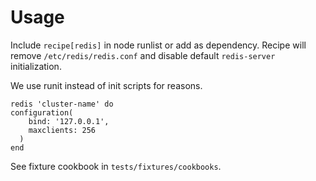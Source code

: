 # Usage

Include ```recipe[redis]``` in node runlist or add as dependency.
Recipe will remove ```/etc/redis/redis.conf``` and disable default ```redis-server``` initialization.

We use runit instead of init scripts for reasons.

```
redis 'cluster-name' do
configuration(
    bind: '127.0.0.1',
    maxclients: 256
  )
end
```

See fixture cookbook in `tests/fixtures/cookbooks`.
